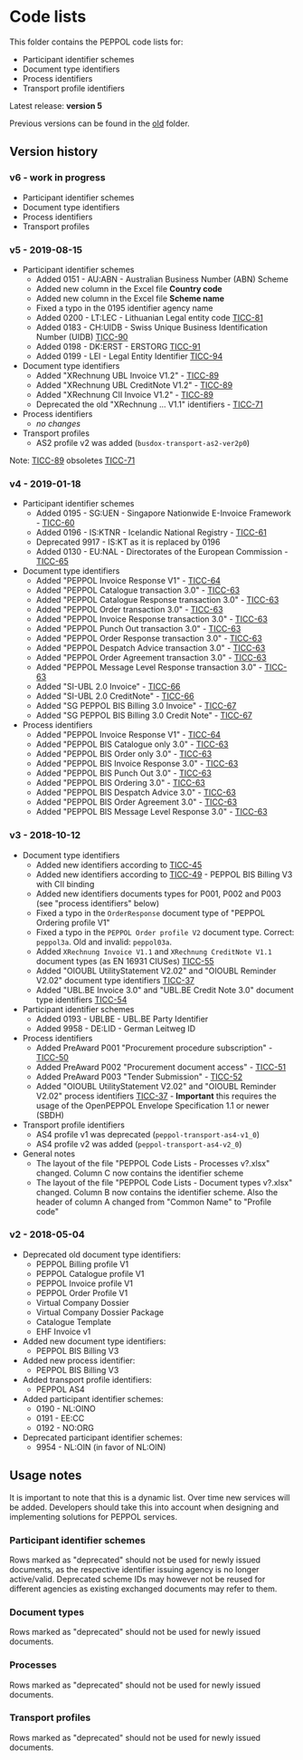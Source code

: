 # Code lists

This folder contains the PEPPOL code lists for:
* Participant identifier schemes
* Document type identifiers
* Process identifiers
* Transport profile identifiers

Latest release: **version 5**

Previous versions can be found in the [old](https://github.com/OpenPEPPOL/documentation/tree/master/Code%20Lists/old) folder.

## Version history

### v6 - work in progress

* Participant identifier schemes
* Document type identifiers
* Process identifiers
* Transport profiles

### v5 - 2019-08-15

* Participant identifier schemes
    * Added 0151 - AU:ABN - Australian Business Number (ABN) Scheme
    * Added new column in the Excel file **Country code**
    * Added new column in the Excel file **Scheme name**
    * Fixed a typo in the 0195 identifier agency name
    * Added 0200 - LT:LEC - Lithuanian Legal entity code [TICC-81](https://openpeppol.atlassian.net/browse/TICC-81)
    * Added 0183 - CH:UIDB - Swiss Unique Business Identification Number (UIDB) [TICC-90](https://openpeppol.atlassian.net/browse/TICC-90)
    * Added 0198 - DK:ERST - ERSTORG [TICC-91](https://openpeppol.atlassian.net/browse/TICC-91)
    * Added 0199 - LEI - Legal Entity Identifier [TICC-94](https://openpeppol.atlassian.net/browse/TICC-94)
* Document type identifiers
    * Added "XRechnung UBL Invoice V1.2" - [TICC-89](https://openpeppol.atlassian.net/browse/TICC-89)
    * Added "XRechnung UBL CreditNote V1.2" - [TICC-89](https://openpeppol.atlassian.net/browse/TICC-89)
    * Added "XRechnung CII Invoice V1.2" - [TICC-89](https://openpeppol.atlassian.net/browse/TICC-89)
    * Deprecated the old "XRechnung ... V1.1" identifiers - [TICC-71](https://openpeppol.atlassian.net/browse/TICC-71)
* Process identifiers
    * *no changes*
* Transport profiles
    * AS2 profile v2 was added (`busdox-transport-as2-ver2p0`)

Note: [TICC-89](https://openpeppol.atlassian.net/browse/TICC-89) obsoletes [TICC-71](https://openpeppol.atlassian.net/browse/TICC-71)

### v4 - 2019-01-18

* Participant identifier schemes
    * Added 0195 - SG:UEN - Singapore Nationwide E-Invoice Framework - [TICC-60](https://openpeppol.atlassian.net/browse/TICC-60)
    * Added 0196 - IS:KTNR - Icelandic National Registry - [TICC-61](https://openpeppol.atlassian.net/browse/TICC-61)
    * Deprecated 9917 - IS:KT as it is replaced by 0196
    * Added 0130 - EU:NAL - Directorates of the European Commission - [TICC-65](https://openpeppol.atlassian.net/browse/TICC-65)
* Document type identifiers
    * Added "PEPPOL Invoice Response V1" - [TICC-64](https://openpeppol.atlassian.net/browse/TICC-64)
    * Added "PEPPOL Catalogue transaction 3.0" - [TICC-63](https://openpeppol.atlassian.net/browse/TICC-63)
    * Added "PEPPOL Catalogue Response transaction 3.0" - [TICC-63](https://openpeppol.atlassian.net/browse/TICC-63)
    * Added "PEPPOL Order transaction 3.0" - [TICC-63](https://openpeppol.atlassian.net/browse/TICC-63)
    * Added "PEPPOL Invoice Response transaction 3.0" - [TICC-63](https://openpeppol.atlassian.net/browse/TICC-63)
    * Added "PEPPOL Punch Out transaction 3.0" - [TICC-63](https://openpeppol.atlassian.net/browse/TICC-63)
    * Added "PEPPOL Order Response transaction 3.0" - [TICC-63](https://openpeppol.atlassian.net/browse/TICC-63)
    * Added "PEPPOL Despatch Advice transaction 3.0" - [TICC-63](https://openpeppol.atlassian.net/browse/TICC-63)
    * Added "PEPPOL Order Agreement transaction 3.0" - [TICC-63](https://openpeppol.atlassian.net/browse/TICC-63)
    * Added "PEPPOL Message Level Response transaction 3.0" - [TICC-63](https://openpeppol.atlassian.net/browse/TICC-63)
    * Added "SI-UBL 2.0 Invoice" - [TICC-66](https://openpeppol.atlassian.net/browse/TICC-66)
    * Added "SI-UBL 2.0 CreditNote" - [TICC-66](https://openpeppol.atlassian.net/browse/TICC-66)
    * Added "SG PEPPOL BIS Billing 3.0 Invoice" - [TICC-67](https://openpeppol.atlassian.net/browse/TICC-67)
    * Added "SG PEPPOL BIS Billing 3.0 Credit Note" - [TICC-67](https://openpeppol.atlassian.net/browse/TICC-67)
* Process identifiers
    * Added "PEPPOL Invoice Response V1" - [TICC-64](https://openpeppol.atlassian.net/browse/TICC-64)
    * Added "PEPPOL BIS Catalogue only 3.0" - [TICC-63](https://openpeppol.atlassian.net/browse/TICC-63)
    * Added "PEPPOL BIS Order only 3.0" - [TICC-63](https://openpeppol.atlassian.net/browse/TICC-63)
    * Added "PEPPOL BIS Invoice Response 3.0" - [TICC-63](https://openpeppol.atlassian.net/browse/TICC-63)
    * Added "PEPPOL BIS Punch Out 3.0" - [TICC-63](https://openpeppol.atlassian.net/browse/TICC-63)
    * Added "PEPPOL BIS Ordering 3.0" - [TICC-63](https://openpeppol.atlassian.net/browse/TICC-63)
    * Added "PEPPOL BIS Despatch Advice 3.0" - [TICC-63](https://openpeppol.atlassian.net/browse/TICC-63)
    * Added "PEPPOL BIS Order Agreement 3.0" - [TICC-63](https://openpeppol.atlassian.net/browse/TICC-63)
    * Added "PEPPOL BIS Message Level Response 3.0" - [TICC-63](https://openpeppol.atlassian.net/browse/TICC-63)
    
### v3 - 2018-10-12

* Document type identifiers
    * Added new identifiers according to [TICC-45](https://openpeppol.atlassian.net/browse/TICC-45)
    * Added new identifiers according to [TICC-49](https://openpeppol.atlassian.net/browse/TICC-49) - PEPPOL BIS Billing V3 with CII binding
    * Added new identifiers documents types for P001, P002 and P003 (see "process identifiers" below)
    * Fixed a typo in the `OrderResponse` document type of "PEPPOL Ordering profile V1"
    * Fixed a typo in the `PEPPOL Order profile V2` document type. Correct: `peppol3a`. Old and invalid: `peppol03a`. 
    * Added `XRechnung Invoice V1.1` and `XRechnung CreditNote V1.1` document types (as EN 16931 CIUSes) [TICC-55](https://openpeppol.atlassian.net/browse/TICC-55) 
    * Added "OIOUBL UtilityStatement V2.02" and "OIOUBL Reminder V2.02" document type identifiers [TICC-37](https://openpeppol.atlassian.net/browse/TICC-37)
    * Added "UBL.BE Invoice 3.0" and "UBL.BE Credit Note 3.0" document type identifiers [TICC-54](https://openpeppol.atlassian.net/browse/TICC-54)
* Participant identifier schemes
    * Added 0193 - UBLBE - UBL.BE Party Identifier
    * Added 9958 - DE:LID - German Leitweg ID
* Process identifiers
    * Added PreAward P001 "Procurement procedure subscription" - [TICC-50](https://openpeppol.atlassian.net/browse/TICC-50)
    * Added PreAward P002 "Procurement document access" - [TICC-51](https://openpeppol.atlassian.net/browse/TICC-51)
    * Added PreAward P003 "Tender Submission" - [TICC-52](https://openpeppol.atlassian.net/browse/TICC-52)
    * Added "OIOUBL UtilityStatement V2.02" and "OIOUBL Reminder V2.02" process identifiers [TICC-37](https://openpeppol.atlassian.net/browse/TICC-37) - **Important** this requires the usage of the OpenPEPPOL Envelope Specification 1.1 or newer (SBDH)
* Transport profile identifiers
    * AS4 profile v1 was deprecated (`peppol-transport-as4-v1_0`)
    * AS4 profile v2 was added (`peppol-transport-as4-v2_0`)
* General notes
    * The layout of the file "PEPPOL Code Lists - Processes v?.xlsx" changed. Column C now contains the identifier scheme
    * The layout of the file "PEPPOL Code Lists - Document types v?.xlsx" changed. Column B now contains the identifier scheme. Also the header of column A changed from "Common Name" to "Profile code"      

### v2 - 2018-05-04

* Deprecated old document type identifiers:
    * PEPPOL Billing profile V1
    * PEPPOL Catalogue profile V1
    * PEPPOL Invoice profile V1
    * PEPPOL Order Profile V1
    * Virtual Company Dossier
    * Virtual Company Dossier Package
    * Catalogue Template
    * EHF Invoice v1
* Added new document type identifiers:
    * PEPPOL BIS Billing V3
* Added new process identifier:
    * PEPPOL BIS Billing V3
* Added transport profile identifiers:
    * PEPPOL AS4
* Added participant identifier schemes:
    * 0190 - NL:OINO
    * 0191 - EE:CC
    * 0192 - NO:ORG
* Deprecated participant identifier schemes:
    * 9954 - NL:OIN (in favor of NL:OIN)

## Usage notes

It is important to note that this is a dynamic list. Over time new services will be added. Developers should take this into account when designing and implementing solutions for PEPPOL services.

### Participant identifier schemes

Rows marked as "deprecated" should not be used for newly issued documents, as the respective identifier issuing agency is no longer active/valid. Deprecated scheme IDs may however not be reused for different agencies as existing exchanged documents may refer to them.

### Document types

Rows marked as "deprecated" should not be used for newly issued documents.

### Processes

Rows marked as "deprecated" should not be used for newly issued documents.

### Transport profiles

Rows marked as "deprecated" should not be used for newly issued documents.
